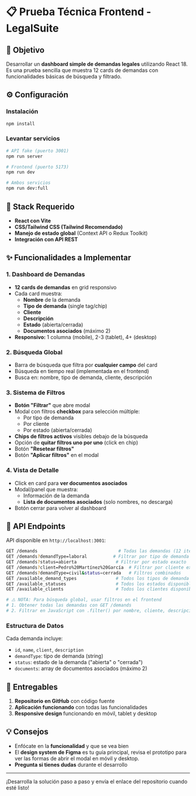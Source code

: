 # 📋 Prueba Técnica Frontend - LegalSuite

## 🎯 Objetivo

Desarrollar un **dashboard simple de demandas legales** utilizando React 18. Es una prueba sencilla que muestra 12 cards de demandas con funcionalidades básicas de búsqueda y filtrado.

## ⚙️ Configuración

### Instalación
```bash
npm install
```

### Levantar servicios
```bash
# API fake (puerto 3001)
npm run server

# Frontend (puerto 5173)
npm run dev

# Ambos servicios
npm run dev:full
```

## 🔧 Stack Requerido

- **React con Vite**
- **CSS/Tailwind CSS (Tailwind Recomendado)**
- **Manejo de estado global** (Context API o Redux Toolkit)
- **Integración con API REST**


## ✨ Funcionalidades a Implementar

### 1. Dashboard de Demandas
- **12 cards de demandas** en grid responsivo
- Cada card muestra:
  - **Nombre** de la demanda
  - **Tipo de demanda** (single tag/chip)
  - **Cliente**
  - **Descripción**
  - **Estado** (abierta/cerrada)
  - **Documentos asociados** (máximo 2)
- **Responsivo:** 1 columna (mobile), 2-3 (tablet), 4+ (desktop)

### 2. Búsqueda Global
- Barra de búsqueda que filtra por **cualquier campo** del card
- Búsqueda en tiempo real (implementada en el frontend)
- Busca en: nombre, tipo de demanda, cliente, descripción

### 3. Sistema de Filtros
- **Botón "Filtrar"** que abre modal
- Modal con filtros **checkbox** para selección múltiple:
  - Por tipo de demanda
  - Por cliente
  - Por estado (abierta/cerrada)
- **Chips de filtros activos** visibles debajo de la búsqueda
- Opción de **quitar filtros uno por uno** (click en chip)
- Botón **"Resetear filtros"**
- Botón **"Aplicar filtros"** en el modal

### 4. Vista de Detalle
- Click en card para **ver documentos asociados**
- Modal/panel que muestra:
  - Información de la demanda
  - **Lista de documentos asociados** (solo nombres, no descarga)
- Botón cerrar para volver al dashboard

## 📡 API Endpoints

API disponible en `http://localhost:3001`:

```bash
GET /demands                               # Todas las demandas (12 items)
GET /demands?demandType=laboral          # Filtrar por tipo de demanda exacto
GET /demands?status=abierta               # Filtrar por estado exacto
GET /demands?client=Pedro%20Martínez%20García  # Filtrar por cliente exacto (URL encoded)
GET /demands?demandType=civil&status=cerrada   # Filtros combinados
GET /available_demand_types               # Todos los tipos de demanda disponibles
GET /available_statuses                   # Todos los estados disponibles
GET /available_clients                    # Todos los clientes disponibles

# ⚠️ NOTA: Para búsqueda global, usar filtros en el frontend
# 1. Obtener todas las demandas con GET /demands
# 2. Filtrar en JavaScript con .filter() por nombre, cliente, descripción, etc.
```

### Estructura de Datos
Cada demanda incluye:
- `id`, `name`, `client`, `description`
- `demandType`: tipo de demanda (string)
- `status`: estado de la demanda ("abierta" o "cerrada")
- `documents`: array de documentos asociados (máximo 2)

## 📝 Entregables

1. **Repositorio en GitHub** con código fuente
2. **Aplicación funcionando** con todas las funcionalidades
3. **Responsive design** funcionando en móvil, tablet y desktop

## 💡 Consejos

- Enfócate en la **funcionalidad** y que se vea bien
- El **design system de Figma** es tu guía principal, revisa el prototipo para ver las formas de abrir el modal en móvil y desktop.
- **Pregunta si tienes dudas** durante el desarrollo

---

¡Desarrolla la solución paso a paso y envía el enlace del repositorio cuando esté listo!